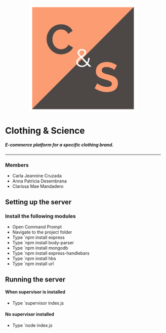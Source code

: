 <p align="center">
  <img src="public/images/logo.png" width="350" title="hover text">
</p>

# Clothing & Science
##### E-commerce platform for a specific clothing brand.
---

### Members 
* Carla Jeannine Cruzada
* Anna Patricia Desembrana
* Clarissa Mae Mandadero 

## Setting up the server
### Install the following modules
* Open Command Prompt
* Navigate to the project folder
* Type `npm install express 
* Type `npm install body-parser 
* Type `npm install mongodb
* Type `npm install express-handlebars
* Type `npm install hbs
* Type `npm install url 

## Running the server
#### When supervisor is installed
* Type `supervisor index.js
#### No supervisor installed 
* Type `node index.js


